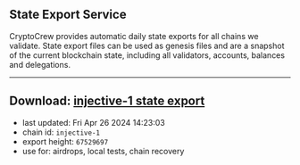 ## State Export Service
CryptoCrew provides automatic daily state exports for all chains we validate. State export files can be used as genesis files and are a snapshot of the current blockchain state, including all validators, accounts, balances and delegations.

---
**Download: [injective-1 state export](https://dl-eu2.ccvalidators.com/SERVICE/injective/injective-1_export_67529697.json)**
---

- last updated: Fri Apr 26 2024 14:23:03
- chain id: `injective-1`
- export height: `67529697`
- use for: airdrops, local tests, chain recovery
